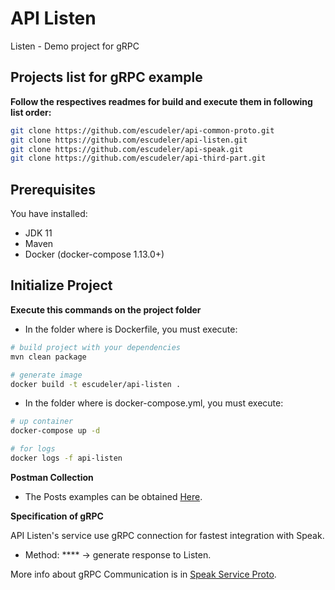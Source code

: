 # API Listen
Listen - Demo project for gRPC

## Projects list for gRPC example
**Follow the respectives readmes for build and execute them in following list order:**
```sh
git clone https://github.com/escudeler/api-common-proto.git
git clone https://github.com/escudeler/api-listen.git
git clone https://github.com/escudeler/api-speak.git
git clone https://github.com/escudeler/api-third-part.git
```

## Prerequisites
You have installed:
 - JDK 11
 - Maven
 - Docker (docker-compose 1.13.0+)

## Initialize Project 
**Execute this commands on the project folder**

- In the folder where is Dockerfile, you must execute:
```sh
# build project with your dependencies
mvn clean package

# generate image
docker build -t escudeler/api-listen .
```
- In the folder where is docker-compose.yml, you must execute:
```sh
# up container
docker-compose up -d

# for logs
docker logs -f api-listen
```

**Postman Collection**
- The Posts examples can be obtained [Here](https://www.getpostman.com/collections/ad0f4be8e0eb643d4cde).

**Specification of gRPC**

API Listen's service use gRPC connection for fastest integration with Speak. 
- Method: **** -> generate response to Listen.

More info about gRPC Communication is in [Speak Service Proto](https://github.com/escudeler/api-common-proto/blob/master/src/main/proto/SpeakService.proto/).
